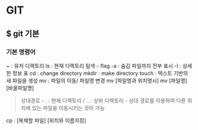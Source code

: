 # GIT

## $ git 기본

### 기본 명령어
~ : 유저 디렉토리
ls : 현재 디렉토리 탐색
	- flag
		-a : 숨김 파일까지 전부 표시
		-l : 상세한 정보 표
cd : change directory
mkdir : make directory
touch : 텍스트 기반의 새 파일을 생성
mv : 파일의 이동/ 파일명 변경
	mv [파일명과 위치명시]
	mv [파일명] [바꿀파일명]

> 상대경로
	- . : 현재 디렉토리 / .. : 상위 디렉토리
	- 상대 경로를 이용하여 다른 위치에 있는 파일을 이동시키는 것이 가능

cp : [복제할 파일] [위치와 이름지정]



